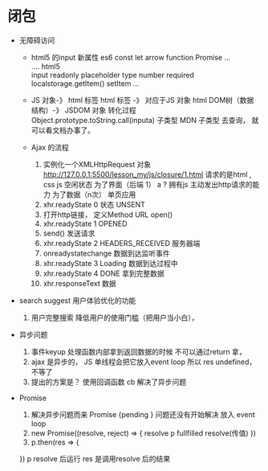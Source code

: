 # 闭包
- 无障碍访问 
    - html5 的input 新属性
        es6   const  let   arrow function Promise  ...  
            ....
        html5 <!DOCTYPE html>  
            input  readonly placeholder  type number  required
            localstorage.getItem()  setItem
            ...
    - JS 对象-》 html 标签 
    html  标签 -》 对应于JS 对象 
        html DOM树（数据结构）-》 JSDOM 对象 转化过程
        Object.prototype.toString.call(inputa) 子类型
        MDN  子类型 去查询， 就可以看文档办事了。 

    - Ajax 的流程
        1. 实例化一个XMLHttpRequest 对象 
            http://127.0.0.1:5500/lesson_my/js/closure/1.html 请求的是html , css js 空闲状态 为了界面（后端 1）  a  ? 
            拥有js 主动发出http请求的能力 为了数据（n次）  单页应用
        2. xhr.readyState  0   状态  UNSENT
        3. 打开http链接， 定义Method  URL   open() 
        4. xhr.readyState  1    OPENED
        5. send() 发送请求
        6. xhr.readyState  2   HEADERS_RECEIVED    服务器端
        7. onreadystatechange  数据到达监听事件
        8. xhr.readyState  3   Loading  数据到达过程中
        9. xhr.readyState 4 DONE   拿到完整数据
        10. xhr.responseText  数据 

- search suggest 用户体验优化的功能
    1. 用户完整搜索 
        降低用户的使用门槛（把用户当小白），

- 异步问题
    1. 事件keyup 
        处理函数内部拿到返回数据的时候
        不可以通过return 拿， 
    2. ajax 是异步的， JS 单线程会把它放入event loop
        所以  res undefined， 不等了
    3. 提出的方案是？
        使用回调函数  cb 
        解决了异步问题
    
- Promise 
    1. 解决异步问题而来
        Promise {pending }   问题还没有开始解决 放入 event loop 
    2. new Promise((resolve, reject) => {
        resolve
        p   fullfilled   resolve(传值)
    })
    3. p.then(res => {
        
    })
        p  resolve 后运行 res 是调用resolve 后的结果 